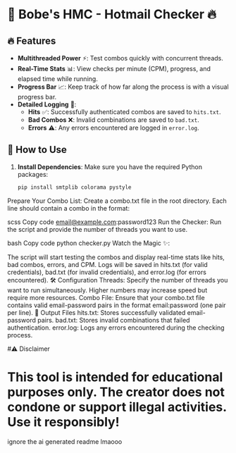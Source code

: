 # 📧 Bobe's HMC - Hotmail Checker 🔥

## 🔥 Features

- **Multithreaded Power** ⚡: Test combos quickly with concurrent threads.
- **Real-Time Stats** 📊: View checks per minute (CPM), progress, and elapsed time while running.
- **Progress Bar** 📈: Keep track of how far along the process is with a visual progress bar.
- **Detailed Logging** 📝:
  - **Hits** ✅: Successfully authenticated combos are saved to `hits.txt`.
  - **Bad Combos** ❌: Invalid combinations are saved to `bad.txt`.
  - **Errors** ⚠️: Any errors encountered are logged in `error.log`.

## 🚀 How to Use

1. **Install Dependencies**:
   Make sure you have the required Python packages:
   ```bash
   pip install smtplib colorama pystyle
Prepare Your Combo List: Create a combo.txt file in the root directory. Each line should contain a combo in the format:

scss
Copy code
email@example.com:password123
Run the Checker: Run the script and provide the number of threads you want to use.

bash
Copy code
python checker.py
Watch the Magic ✨:

The script will start testing the combos and display real-time stats like hits, bad combos, errors, and CPM.
Logs will be saved in hits.txt (for valid credentials), bad.txt (for invalid credentials), and error.log (for errors encountered).
🛠 Configuration
Threads: Specify the number of threads you want to run simultaneously. Higher numbers may increase speed but require more resources.
Combo File: Ensure that your combo.txt file contains valid email-password pairs in the format email:password (one pair per line).
📂 Output Files
hits.txt: Stores successfully validated email-password pairs.
bad.txt: Stores invalid combinations that failed authentication.
error.log: Logs any errors encountered during the checking process.


#⚠️ Disclaimer
# This tool is intended for educational purposes only. The creator does not condone or support illegal activities. Use it responsibly!

ignore the ai generated readme lmaooo

